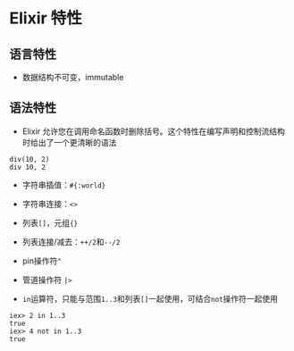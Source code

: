# Elixir 特性


## 语言特性


- 数据结构不可变，immutable


## 语法特性

- Elixir 允许您在调用命名函数时删除括号。这个特性在编写声明和控制流结构时给出了一个更清晰的语法

```
div(10, 2)
div 10, 2
```

- 字符串插值：`#{:world}`

- 字符串连接：`<>`

- 列表`[]`，元组`{}`

- 列表连接/减去：`++/2`和`--/2`

- pin操作符`^`

- 管道操作符 `|>`

- `in`运算符，只能与范围`1..3`和列表`[]`一起使用，可结合`not`操作符一起使用

```
iex> 2 in 1..3
true
iex> 4 not in 1..3
true
```
